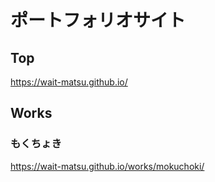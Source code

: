 # ポートフォリオサイト

## Top
https://wait-matsu.github.io/

## Works

### もくちょき
https://wait-matsu.github.io/works/mokuchoki/